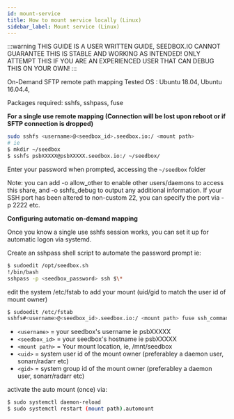 ```yaml
---
id: mount-service
title: How to mount service locally (Linux)
sidebar_label: Mount service (Linux)
---
```


:::warning
THIS GUIDE IS A USER WRITTEN GUIDE, SEEDBOX.IO CANNOT GUARANTEE THIS IS STABLE AND WORKING AS INTENDED! ONLY ATTEMPT THIS IF YOU ARE AN EXPERIENCED USER THAT CAN DEBUG THIS ON YOUR OWN!
:::

On-Demand SFTP remote path mapping
Tested OS : Ubuntu 18.04, Ubuntu 16.04.4,

Packages required: sshfs, sshpass, fuse

**For a single use remote mapping (Connection will be lost upon reboot or if SFTP connection is dropped)**

```bash
sudo sshfs <username>@<seedbox_id>.seedbox.io:/ <mount path>
# ie
$ mkdir ~/seedbox
$ sshfs psbXXXXX@psbXXXXX.seedbox.io:/ ~/seedbox/
```

Enter your password when prompted, accessing the `~/seedbox` folder

Note: you can add -o allow_other to enable other users/daemons to access this share, and -o sshfs_debug to output any additional information. If your SSH port has been altered to non-custom 22, you can specify the port via -p 2222 etc.

**Configuring automatic on-demand mapping**

Once you know a single use sshfs session works, you can set it up for automatic logon via systemd.

Create an sshpass shell script to automate the password prompt ie:

```bash
$ sudoedit /opt/seedbox.sh
!/bin/bash
sshpass -p <seedbox_password> ssh $\*
```

edit the system /etc/fstab to add your mount (uid/gid to match the user id of mount owner)

```bash
$ sudoedit /etc/fstab
sshfs#<username>@<seedbox_id>.seedbox.io:/ <mount path> fuse ssh_command=/opt/seedbox.sh,uid=<gid>,gid=<gid>,users,idmap=user,x-systemd.automount,noatime,allow_other,netdev,auto_cache,reconnect 0 0
```

- `<username>` = your seedbox's username ie psbXXXXX
- `<seedbox_id>` = your seedbox's hostname ie psbXXXXX
- `<mount path>` = Your mount location, ie, /mnt/seedbox
- `<uid>` = system user id of the mount owner (preferabley a daemon user, sonarr/radarr etc)
- `<gid>` = system group id of the mount owner (preferabley a daemon user, sonarr/radarr etc)

activate the auto mount (once) via:

```bash
$ sudo systemctl daemon-reload
$ sudo systemctl restart (mount path).automount
```
